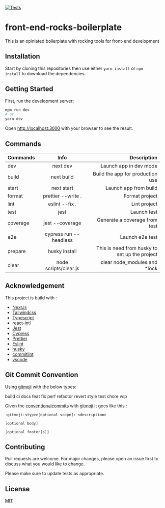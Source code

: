 [![Tests](https://github.com/FabienGreard/front-end-rocks-boilerplate/actions/workflows/tests.yml/badge.svg)](https://github.com/FabienGreard/front-end-rocks-boilerplate/actions/workflows/tests.yml)

# front-end-rocks-boilerplate

This is an opiniated boilerplate with rocking tools for front-end development

## Installation

Start by cloning this repositories then use either `yarn install` or `npm install` to download the dependencies.

## Getting Started

First, run the development server:

```bash
npm run dev
# or
yarn dev
```

Open [http://localhost:3000](http://localhost:3000) with your browser to see the result.

## Commands

| Commands |          Info          |                                   Description |
| -------- | :--------------------: | --------------------------------------------: |
| dev      |        next dev        |                        Launch app in dev mode |
| build    |       next build       |              Build the app for production use |
| start    |       next start       |                         Launch app from build |
| format   |   prettier --write .   |                                Format project |
| lint     |     eslint --fix .     |                                  Lint project |
| test     |          jest          |                                   Launch test |
| coverage |    jest --coverage     |                 Generate a coverage from test |
| e2e      | cypress run --headless |                               Launch e2e test |
| prepare  |     husky install      | This is need from husky to set up the project |
| clear    | node scripts/clear.js  |                 clear node_modules and \*lock |

## Acknowledgement

This project is build with :

- [NextJs](https://nextjs.org/)
- [Tailwindcss](https://tailwindcss.com/)
- [Typescript](https://www.typescriptlang.org/)
- [react-intl](https://formatjs.io/)
- [Jest](https://jestjs.io/)
- [Cypress](https://www.cypress.io/)
- [Prettier](https://prettier.io/)
- [Eslint](https://eslint.org/)
- [husky](https://typicode.github.io/husky/#/)
- [commitlint](https://commitlint.js.org/#/)
- [vscode](https://code.visualstudio.com/)

## Git Commit Convention

Using [gitmoji](https://gitmoji.dev/) with the below types:

build
ci
docs
feat
fix
perf
refactor
revert
style
test
chore
wip

Given the [conventionalcommits](https://www.conventionalcommits.org/en/v1.0.0/) with [gitmoji](https://gitmoji.dev/) it goes like this :

```
:gitmoji:<type>[optional scope]: <description>

[optional body]

[optional footer(s)]
```

## Contributing

Pull requests are welcome. For major changes, please open an issue first to discuss what you would like to change.

Please make sure to update tests as appropriate.

## License

[MIT](https://choosealicense.com/licenses/mit/)
